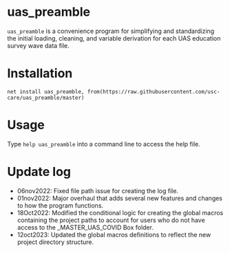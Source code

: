 # uas_preamble

`uas_preamble` is a convenience program for simplifying and standardizing the initial loading, cleaning, and variable derivation for each UAS education survey wave data file.

# Installation
`net install uas_preamble, from(https://raw.githubusercontent.com/usc-care/uas_preamble/master)`

# Usage
Type `help uas_preamble` into a command line to access the help file.

# Update log

- 06nov2022: Fixed file path issue for creating the log file. 
- 01nov2022: Major overhaul that adds several new features and changes to how the program functions.
- 18Oct2022: Modified the conditional logic for creating the global macros containing the project paths to account for users who do not have access to the _MASTER_UAS_COVID Box folder.
- 12oct2023: Updated the global macros definitions to reflect the new project directory structure. 
